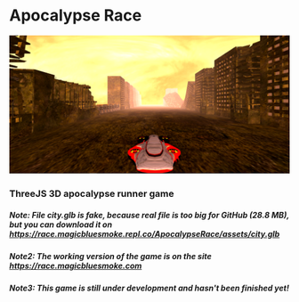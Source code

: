 # Apocalypse Race
![screenshot](screenshot.png)
### ThreeJS 3D apocalypse runner game



##### Note: File city.glb is fake, because real file is too big for GitHub (28.8 MB), but you can download it on https://race.magicbluesmoke.repl.co/ApocalypseRace/assets/city.glb

##### Note2: The working version of the game is on the site https://race.magicbluesmoke.com

##### Note3: This game is still under development and hasn't been finished yet!
